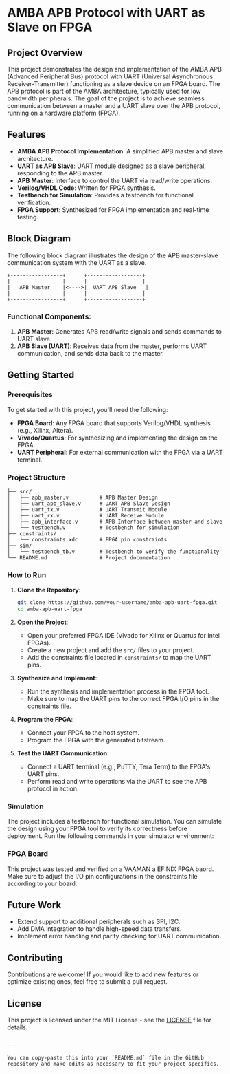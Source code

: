 # AMBA APB Protocol with UART as Slave on FPGA

## Project Overview

This project demonstrates the design and implementation of the AMBA APB (Advanced Peripheral Bus) protocol with UART (Universal Asynchronous Receiver-Transmitter) functioning as a slave device on an FPGA board. The APB protocol is part of the AMBA architecture, typically used for low bandwidth peripherals. The goal of the project is to achieve seamless communication between a master and a UART slave over the APB protocol, running on a hardware platform (FPGA).

## Features

- **AMBA APB Protocol Implementation**: A simplified APB master and slave architecture.
- **UART as APB Slave**: UART module designed as a slave peripheral, responding to the APB master.
- **APB Master**: Interface to control the UART via read/write operations.
- **Verilog/VHDL Code**: Written for FPGA synthesis.
- **Testbench for Simulation**: Provides a testbench for functional verification.
- **FPGA Support**: Synthesized for FPGA implementation and real-time testing.

## Block Diagram

The following block diagram illustrates the design of the APB master-slave communication system with the UART as a slave.

```
+-----------------+      +------------------+
|                 |      |                  |
|   APB Master    |<---->|  UART APB Slave   |
|                 |      |                  |
+-----------------+      +------------------+
```

### Functional Components:

1. **APB Master**: Generates APB read/write signals and sends commands to UART slave.
2. **APB Slave (UART)**: Receives data from the master, performs UART communication, and sends data back to the master.

## Getting Started

### Prerequisites

To get started with this project, you'll need the following:

- **FPGA Board**: Any FPGA board that supports Verilog/VHDL synthesis (e.g., Xilinx, Altera).
- **Vivado/Quartus**: For synthesizing and implementing the design on the FPGA.
- **UART Peripheral**: For external communication with the FPGA via a UART terminal.

### Project Structure

```plaintext
├── src/
│   ├── apb_master.v          # APB Master Design
│   ├── uart_apb_slave.v      # UART APB Slave Design
│   ├── uart_tx.v             # UART Transmit Module
│   ├── uart_rx.v             # UART Receive Module
│   ├── apb_interface.v       # APB Interface between master and slave
│   └── testbench.v           # Testbench for simulation
├── constraints/
│   └── constraints.xdc       # FPGA pin constraints
├── sim/
│   └── testbench_tb.v        # Testbench to verify the functionality
└── README.md                 # Project documentation
```

### How to Run

1. **Clone the Repository**:

    ```bash
    git clone https://github.com/your-username/amba-apb-uart-fpga.git
    cd amba-apb-uart-fpga
    ```

2. **Open the Project**:
   - Open your preferred FPGA IDE (Vivado for Xilinx or Quartus for Intel FPGAs).
   - Create a new project and add the `src/` files to your project.
   - Add the constraints file located in `constraints/` to map the UART pins.

3. **Synthesize and Implement**:
   - Run the synthesis and implementation process in the FPGA tool.
   - Make sure to map the UART pins to the correct FPGA I/O pins in the constraints file.

4. **Program the FPGA**:
   - Connect your FPGA to the host system.
   - Program the FPGA with the generated bitstream.

5. **Test the UART Communication**:
   - Connect a UART terminal (e.g., PuTTY, Tera Term) to the FPGA's UART pins.
   - Perform read and write operations via the UART to see the APB protocol in action.

### Simulation

The project includes a testbench for functional simulation. You can simulate the design using your FPGA tool to verify its correctness before deployment. Run the following commands in your simulator environment:


### FPGA Board

This project was tested and verified on a VAAMAN a EFINIX FPGA baord. Make sure to adjust the I/O pin configurations in the constraints file according to your board.

## Future Work

- Extend support to additional peripherals such as SPI, I2C.
- Add DMA integration to handle high-speed data transfers.
- Implement error handling and parity checking for UART communication.

## Contributing

Contributions are welcome! If you would like to add new features or optimize existing ones, feel free to submit a pull request.

## License

This project is licensed under the MIT License - see the [LICENSE](LICENSE) file for details.
```

---

You can copy-paste this into your `README.md` file in the GitHub repository and make edits as necessary to fit your project specifics.
